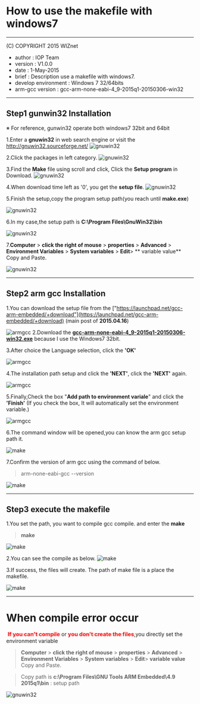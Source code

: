 # How to use the makefile with windows7

******************************************************************************
(C) COPYRIGHT 2015 WIZnet

  * author  : IOP Team
  * version : V1.0.0
  * date    : 1-May-2015
  * brief   : Description use a makefile with windows7.
  * develop environment : Windows 7 32/64bits
  * arm-gcc version : gcc-arm-none-eabi-4_9-2015q1-20150306-win32

*******************************************************************************

## Step1 gunwin32 Installation
※ For reference, gunwin32 operate both windows7 32bit and 64bit

1.Enter a **gnuwin32** in web search engine or visit the <a href="http://gnuwin32.sourceforge.net/" title="http://gnuwin32.sourceforge.net/"> http://gnuwin32.sourceforge.net/</a>
![gnuwin32](/document_framework/img/products/w7500/overview/1_gnuwin32.jpg "gnuwin32")

2.Click the packages in left category.
![gnuwin32](/document_framework/img/products/w7500/overview/2_gnuwin32.jpg "gnuwin32")

3.Find the **Make** file using scroll and click, Click the **Setup program** in Download.
![gnuwin32](/document_framework/img/products/w7500/overview/3_gnuwin32.jpg "gnuwin32")

4.When download time left as '0', you get the **setup file**.
![gnuwin32](/document_framework/img/products/w7500/overview/4_gnuwin32.jpg "gnuwin32")

5.Finish the setup,copy the program setup path(you reach until **make.exe**)

![gnuwin32](/document_framework/img/products/w7500/overview/5_gnuwin32.jpg "gnuwin32")

6.In my case,the setup path is **C:\Program Files\GnuWin32\bin**

![gnuwin32](t/document_framework/img/products/w7500/overview/6_gnuwin32.jpg "gnuwin32")


7.**Computer** &gt; **click the right of mouse**  &gt;  **properties** &gt;  **Advanced** &gt; **Environment Variables** &gt; **System variables** &gt;  **Edit**&gt;  ** variable value** Copy and Paste.

![gnuwin32](/document_framework/img/products/w7500/overview/7_gnuwin32.jpg "gnuwin32")

* * *

## Step2 arm gcc Installation

1.You can download the setup file from the ["https://launchpad.net/gcc-arm-embedded/+download"](https://launchpad.net/gcc-arm-embedded/+download)
(main post of <strong>2015.04.16</strong>)

![armgcc](/document_framework/img/products/w7500/overview/1_armgcc.jpg "armgcc")
2.Download the **[gcc-arm-none-eabi-4_9-2015q1-20150306-win32.exe](https://launchpad.net/gcc-arm-embedded/4.9/4.9-2015-q1-update/+download/gcc-arm-none-eabi-4_9-2015q1-20150306-win32.exe)** because I use the Windows7 32bit.


3.After choice the Language selection, click the **'OK'**

![armgcc ](/document_framework/img/products/w7500/overview/2_armgcc.jpg "armgcc")

4.The installation path setup and click the **'NEXT'**, click the **'NEXT'** again.

![armgcc ](/document_framework/img/products/w7500/overview/4_armgcc.jpg "armgcc")

5.Finally,Check the box "**Add path to environment variale**" and click the **'Finish'**
(If you check the box, It will automatically set the environment variable.)

![armgcc ](/document_framework/img/products/w7500/overview/5_armgcc.jpg "armgcc")

6.The command window will be opened,you can know the arm gcc setup path it. 

![make](/document_framework/img/products/w7500/overview/6_make.jpg "make")

7.Confirm the version of arm gcc using the command of below.
> arm-none-eabi-gcc --version

![make](/document_framework/img/products/w7500/overview/7_make.jpg "make")
* * *
## Step3  execute the makefile

1.You set the path, you want to compile gcc compile. and enter the **make**
>**make** 

![make](/document_framework/img/products/w7500/overview/8_make.jpg "make")

2.You can see the compile as below.
![make](/document_framework/img/products/w7500/overview/9_make.jpg "make")


3.If success, the files will create. The path of make file is a place the makefile.

![make](/document_framework/img/products/w7500/overview/10_make.jpg "make")

- - -
# When compile error occur
<p>&nbsp;<b><span style="color: rgb(255, 0, 0); font-size: 11pt;">If you can't compile</span></b> or <b><span style="color: rgb(255, 0, 0); font-size: 11pt;"> you don't create the files</span></b>,you directly set the environment variable </p>

> **Computer** &gt; **click the right of mouse**  &gt;  **properties** &gt;  **Advanced** &gt; **Environment Variables** &gt; **System variables** &gt;  **Edit**&gt;  **variable value** Copy and Paste.

> Copy path is **c:\Program Files\GNU Tools ARM Embedded\4.9 2015q1\bin** : setup path

![gnuwin32](/document_framework/img/products/w7500/overview/7_gnuwin32.jpg "gnuwin32")
